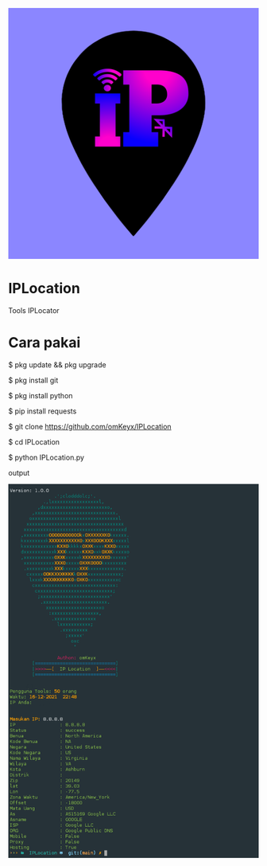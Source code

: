 <p align="center">
     <img src="logo.png"> 
</p>

# IPLocation
Tools IPLocator
# Cara pakai
$ pkg update && pkg upgrade 

$ pkg install git
 
$ pkg install python

$ pip install requests

$ git clone https://github.com/omKeyx/IPLocation

$ cd IPLocation

$ python IPLocation.py

output
<p align="center">
    <img src="output.png"
</p>
